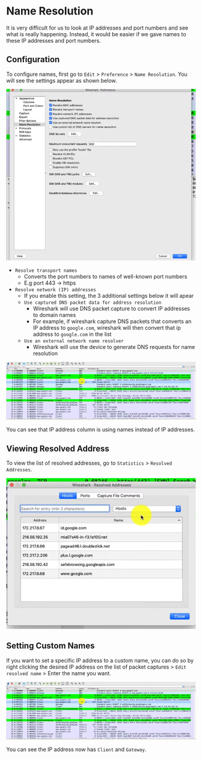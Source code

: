 # Name Resolution
It is very difficult for us to look at IP addresses and port numbers and see what is really happening. Instead, it would be easier if we gave names to these IP addresses and port numbers. 

## Configuration
To configure names, first go to `Edit` > `Preference` > `Name Resolution`. You will see the settings appear as shown below.<br>

![Lessson6_1](Screenshots/Lesson6/Lesson6_1.png)<br>

- `Resolve transport names`
  - Converts the port numbers to names of well-known port numbers
  - E.g port 443 -> https
- `Resolve network (IP) addresses`
  - If you enable this setting, the 3 additional settings below it will apear
  - `Use captured DNS packet data for address resolution`
    - Wireshark will use DNS packet capture to convert IP addresses to domain names
    - For example, if wireshark capture DNS packets that converts an IP address to `google.com`, wireshark will then convert that ip address to `google.com` in the list
  - `Use an external network name resolver`
    - Wireshark will use the device to generate DNS requests for name resolution<br>

![Lessson6_3](Screenshots/Lesson6/Lesson6_3.png)<br>

You can see that IP address column is using names instead of IP addresses.

## Viewing Resolved Address
To view the list of resolved addresses, go to `Statistics` > `Resolved Addresses`.<br>

![Lessson6_2](Screenshots/Lesson6/Lesson6_2.png)<br>

## Setting Custom Names
If you want to set a specific IP address to a custom name, you can do so by right clicking the desired IP address on the list of packet captures > `Edit resolved name` > Enter the name you want. <br>

![Lessson6_3](Screenshots/Lesson6/Lesson6_3.png)<br>

You can see the IP address now has `Client` and `Gateway`.